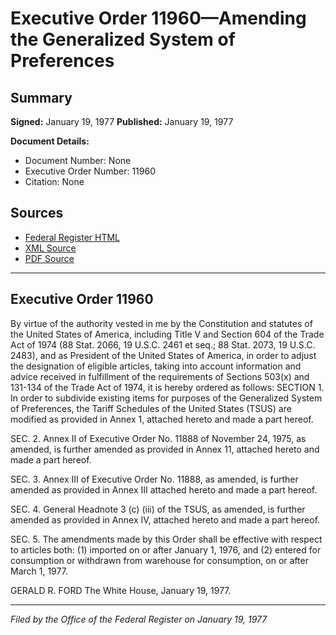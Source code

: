 # Executive Order 11960—Amending the Generalized System of Preferences

## Summary

**Signed:** January 19, 1977
**Published:** January 19, 1977

**Document Details:**
- Document Number: None
- Executive Order Number: 11960
- Citation: None

## Sources
- [Federal Register HTML](https://www.presidency.ucsb.edu/documents/executive-order-11960-amending-the-generalized-system-preferences)
- [XML Source](None)
- [PDF Source](None)

---

## Executive Order 11960

By virtue of the authority vested in me by the Constitution and statutes of the United States of America, including Title V and Section 604 of the Trade Act of 1974 (88 Stat. 2066, 19 U.S.C. 2461 et seq.; 88 Stat. 2073, 19 U.S.C. 2483), and as President of the United States of America, in order to adjust the designation of eligible articles, taking into account information and advice received in fulfillment of the requirements of Sections 503(x) and 131-134 of the Trade Act of 1974, it is hereby ordered as follows:
SECTION 1. In order to subdivide existing items for purposes of the Generalized System of Preferences, the Tariff Schedules of the United States (TSUS) are modified as provided in Annex 1, attached hereto and made a part hereof.

SEC. 2. Annex II of Executive Order No. 11888 of November 24, 1975, as amended, is further amended as provided in Annex 11, attached hereto and made a part hereof.

SEC. 3. Annex III of Executive Order No. 11888, as amended, is further amended as provided in Annex III attached hereto and made a part hereof.

SEC. 4. General Headnote 3 (c) (iii) of the TSUS, as amended, is further amended as provided in Annex IV, attached hereto and made a part hereof.

SEC. 5. The amendments made by this Order shall be effective with respect to articles both: (1) imported on or after January 1, 1976, and (2) entered for consumption or withdrawn from warehouse for consumption, on or after March 1, 1977.

GERALD R. FORD
The White House,
January 19, 1977.

---

*Filed by the Office of the Federal Register on January 19, 1977*
